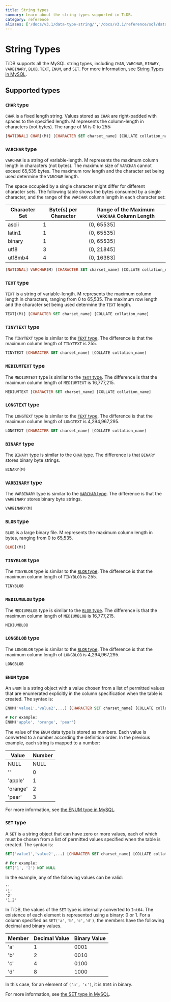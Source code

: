 ```yaml
---
title: String types
summary: Learn about the string types supported in TiDB.
category: reference
aliases: ['/docs/v3.1/data-type-string/','/docs/v3.1/reference/sql/data-types/string/']
---
```


# String Types

TiDB supports all the MySQL string types, including `CHAR`, `VARCHAR`, `BINARY`, `VARBINARY`, `BLOB`, `TEXT`, `ENUM`, and `SET`. For more information, see [String Types in MySQL](https://dev.mysql.com/doc/refman/5.7/en/string-types.html).

## Supported types

### `CHAR` type

`CHAR` is a fixed length string. Values stored as `CHAR` are right-padded with spaces to the specified length. M represents the column-length in characters (not bytes).  The range of M is 0 to 255:

```sql
[NATIONAL] CHAR[(M)] [CHARACTER SET charset_name] [COLLATE collation_name]
```

### `VARCHAR` type

`VARCHAR` is a string of variable-length. M represents the maximum column length in characters (not bytes). The maximum size of `VARCHAR` cannot exceed 65,535 bytes. The maximum row length and the character set being used determine the `VARCHAR` length.

The space occupied by a single character might differ for different character sets. The following table shows the bytes consumed by a single character, and the range of the `VARCHAR` column length in each character set:

| Character Set | Byte(s) per Character | Range of the Maximum `VARCHAR` Column Length |
| ----- | ---- | ---- |
| ascii | 1 | (0, 65535] |
| latin1 | 1 | (0, 65535] |
| binary | 1 | (0, 65535] |
| utf8 | 3 | (0, 21845] |
| utf8mb4 | 4 | (0, 16383] |

```sql
[NATIONAL] VARCHAR(M) [CHARACTER SET charset_name] [COLLATE collation_name]
```

### `TEXT` type

`TEXT` is a string of variable-length. M represents the maximum column length in characters, ranging from 0 to 65,535. The maximum row length and the character set being used determine the `TEXT` length.

```sql
TEXT[(M)] [CHARACTER SET charset_name] [COLLATE collation_name]
```

### `TINYTEXT` type

The `TINYTEXT` type is similar to the [`TEXT` type](#text-type). The difference is that the maximum column length of `TINYTEXT` is 255.

```sql
TINYTEXT [CHARACTER SET charset_name] [COLLATE collation_name]
```

### `MEDIUMTEXT` type

The `MEDIUMTEXT` type is similar to the [`TEXT` type](#text-type). The difference is that the maximum column length of `MEDIUMTEXT` is 16,777,215.

```sql
MEDIUMTEXT [CHARACTER SET charset_name] [COLLATE collation_name]
```

### `LONGTEXT` type

The `LONGTEXT` type is similar to the [`TEXT` type](#text-type). The difference is that the maximum column length of `LONGTEXT` is 4,294,967,295.

```sql
LONGTEXT [CHARACTER SET charset_name] [COLLATE collation_name]
```

### `BINARY` type

The `BINARY` type is similar to the [`CHAR` type](#char-type). The difference is that `BINARY` stores binary byte strings.

```sql
BINARY(M)
```

### `VARBINARY` type

The `VARBINARY` type is similar to the [`VARCHAR` type](#varchar-type). The difference is that the `VARBINARY` stores binary byte strings.

```sql
VARBINARY(M)
```

### `BLOB` type

`BLOB` is a large binary file. M represents the maximum column length in bytes, ranging from 0 to 65,535.

```sql
BLOB[(M)]
```

### `TINYBLOB` type

The `TINYBLOB` type is similar to the [`BLOB` type](#blob-type). The difference is that the maximum column length of `TINYBLOB` is 255.

```sql
TINYBLOB
```

### `MEDIUMBLOB` type

The `MEDIUMBLOB` type is similar to the [`BLOB` type](#blob-type). The difference is that the maximum column length of `MEDIUMBLOB` is 16,777,215.

```sql
MEDIUMBLOB
```

### `LONGBLOB` type

The `LONGBLOB` type is similar to the [`BLOB` type](#blob-type). The difference is that the maximum column length of `LONGBLOB` is 4,294,967,295.

```sql
LONGBLOB
```

### `ENUM` type

An `ENUM` is a string object with a value chosen from a list of permitted values that are enumerated explicitly in the column specification when the table is created. The syntax is:

```sql
ENUM('value1','value2',...) [CHARACTER SET charset_name] [COLLATE collation_name]

# For example:
ENUM('apple', 'orange', 'pear')
```

The value of the `ENUM` data type is stored as numbers. Each value is converted to a number according the definition order. In the previous example, each string is mapped to a number:

| Value | Number |
| ---- | ---- |
| NULL | NULL |
| '' | 0 |
| 'apple' | 1 |
| 'orange' | 2 |
| 'pear' | 3 |

For more information, see [the ENUM type in MySQL](https://dev.mysql.com/doc/refman/5.7/en/enum.html).

### `SET` type

A `SET` is a string object that can have zero or more values, each of which must be chosen from a list of permitted values specified when the table is created. The syntax is:

```sql
SET('value1','value2',...) [CHARACTER SET charset_name] [COLLATE collation_name]

# For example:
SET('1', '2') NOT NULL
```

In the example, any of the following values can be valid:

```
''
'1'
'2'
'1,2'
```

In TiDB, the values of the `SET` type is internally converted to `Int64`. The existence of each element is represented using a binary: 0 or 1. For a column specified as `SET('a','b','c','d')`, the members have the following decimal and binary values.

| Member | Decimal Value | Binary Value |
| ---- | ---- | ------ |
| 'a' | 1 | 0001 |
| 'b' | 2 | 0010 |
| 'c' | 4 | 0100 |
| 'd' | 8 | 1000 |

In this case, for an element of `('a', 'c')`, it is `0101` in binary.

For more information, see [the SET type in MySQL](https://dev.mysql.com/doc/refman/5.7/en/set.html).
